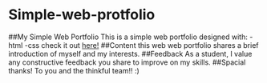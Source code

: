 # Simple-web-protfolio
##My Simple Web Portfolio
This is a simple web portfolio designed with:
-html 
-css
check it out [here!](https://nikosamofa.github.io/Simple-web-protfolio/)
##Content
this web web portfolio shares a brief introduction of myself and my interests.
##Feedback 
As a student, I value any constructive feedback you share to improve on my skills.
##Spacial thanks! 
To you and the thinkful team!! :)
